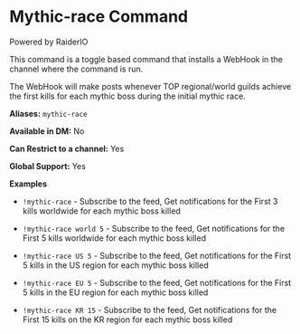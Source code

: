 # Mythic-race Command

Powered by RaiderIO

This command is a toggle based command that installs a WebHook in the channel where the command is run.


The WebHook will make posts whenever TOP regional/world guilds achieve the first kills for each mythic boss during the initial mythic race.

**Aliases:** `mythic-race`

**Available in DM:** No

**Can Restrict to a channel:** Yes

**Global Support:** Yes

**Examples**

* `!mythic-race` - Subscribe to the feed, Get notifications for the First 3 kills worldwide for each mythic boss killed

* `!mythic-race world 5` - Subscribe to the feed, Get notifications for the First 5 kills worldwide for each mythic boss killed

* `!mythic-race US 5` - Subscribe to the feed, Get notifications for the First 5 kills in the US region for each mythic boss killed

* `!mythic-race EU 5` - Subscribe to the feed, Get notifications for the First 5 kills in the EU region for each mythic boss killed

* `!mythic-race KR 15` - Subscribe to the feed, Get notifications for the First 15 kills on the KR region for each mythic boss killed
